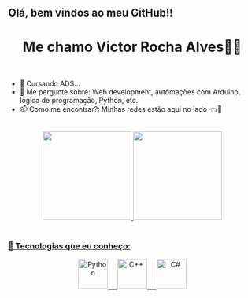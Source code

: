 ## Olá, bem vindos ao meu GitHub!!

<h1 align="center"> Me chamo Victor Rocha Alves👨‍💻</h1> <br>

- 🌱 Cursando ADS...
- 💬 Me pergunte sobre: Web development, automações com Arduino, lógica de programação, Python, etc.
- 📫 Como me encontrar?: Minhas redes estão aqui no lado 👈🙂 <br><br>

<div>
  <a href="https://beacons.ai/victorralves">
  <div align="center">
    <img height="180" src="https://github-readme-stats.vercel.app/api?username=victorralves&show_icons=true&theme=blue-navy" />
    <img height="180" src="https://github-readme-stats.vercel.app/api/top-langs/?username=victorralves&layout=compact&theme=blue-navy" />
</div><br>

### 🚀 Tecnologias que eu conheço:
<div align="center">
  <img src="https://cdn.jsdelivr.net/gh/devicons/devicon/icons/python/python-original.svg" alt="Python" width="60" height="60"/>
  &nbsp;&nbsp;&nbsp;
  <img src="https://cdn.jsdelivr.net/gh/devicons/devicon/icons/cplusplus/cplusplus-original.svg" alt="C++" width="60" height="60"/>
  &nbsp;&nbsp;&nbsp;
  <img src="https://cdn.jsdelivr.net/gh/devicons/devicon/icons/csharp/csharp-original.svg" alt="C#" width="60" height="60"/>
</div>

